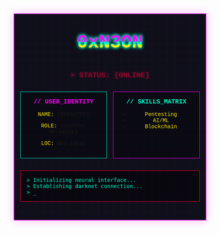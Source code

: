 <div align="center" style="
  position:relative;
  font-family:'Courier New',monospace;
  background:#0f0f1a;
  padding:3rem 1rem;
  border:1px solid #ff00ff;
  box-shadow:0 0 20px rgba(255,0,255,0.3);
  overflow:hidden;
">

<!-- GLITCH BACKGROUND LAYER -->
<div style="
  position:absolute;
  top:0;
  left:0;
  width:100%;
  height:100%;
  background:
    linear-gradient(rgba(255,0,255,0.05) 1px, transparent 1px),
    linear-gradient(90deg, rgba(255,0,255,0.05) 1px, transparent 1px);
  background-size:20px 20px;
  pointer-events:none;
"></div>

<!-- MAIN GLITCH TITLE -->
<h1 style="
  color:#00ffcc;
  text-shadow:0 0 10px #00ffcc;
  position:relative;
  display:inline-block;
  margin:0 0 2rem;
  font-size:3rem;
">
  <span style="
    position:absolute;
    top:0;
    left:0;
    color:#ff00ff;
    clip-path:polygon(0 0,100% 0,100% 45%,0 45%);
    animation:glitch1 2.5s infinite linear;
  ">0xN3ON</span>
  <span style="
    position:absolute;
    top:0;
    left:0;
    color:#ffee00;
    clip-path:polygon(0 60%,100% 60%,100% 100%,0 100%);
    animation:glitch2 3s infinite linear reverse;
  ">0xN3ON</span>
  0xN3ON
</h1>

<!-- SCANLINE ANIMATION -->
<div style="
  position:absolute;
  top:0;
  left:0;
  width:100%;
  height:2px;
  background:linear-gradient(to right, transparent, #00ffcc, transparent);
  animation:scan 5s linear infinite;
  opacity:0.7;
"></div>

<!-- STATUS INDICATOR -->
<div style="
  animation:pulse 1.5s infinite ease-in-out;
  color:#ff003c;
  margin:1rem 0 2rem;
  position:relative;
  font-size:1.2rem;
">
  > STATUS: <span id="status-text">[ONLINE]</span>
</div>

<!-- PROFILE GRID -->
<div style="
  display:grid;
  grid-template-columns:repeat(auto-fit, minmax(200px, 1fr));
  gap:1rem;
  position:relative;
  z-index:2;
">
  <!-- IDENTITY CARD -->
  <div style="
    background:rgba(0,0,0,0.3);
    border:1px solid #00ffcc;
    padding:1rem;
    transition:all 0.3s ease;
  ">
    <h3 style="color:#ff00ff;margin-top:0;">// USER_IDENTITY</h3>
    <p><span style="color:#ffee00;">NAME:</span> [REDACTED]</p>
    <p><span style="color:#ffee00;">ROLE:</span> CyberSec Mercenary</p>
    <p><span style="color:#ffee00;">LOC:</span> Neo-Tokyo</p>
  </div>

  <!-- SKILLS MATRIX -->
  <div style="
    background:rgba(0,0,0,0.3);
    border:1px solid #ff00ff;
    padding:1rem;
  ">
    <h3 style="color:#00ffcc;margin-top:0;">// SKILLS_MATRIX</h3>
    <ul style="list-style-type:'> ';padding-left:1.5rem;">
      <li><span style="color:#ffee00;">Pentesting</span></li>
      <li><span style="color:#ffee00;">AI/ML</span></li>
      <li><span style="color:#ffee00;">Blockchain</span></li>
    </ul>
  </div>
</div>

<!-- FAKE TERMINAL OUTPUT -->
<div style="
  background:rgba(0,0,0,0.5);
  border:1px solid #ff003c;
  margin-top:2rem;
  padding:1rem;
  font-family:monospace;
  text-align:left;
">
  <p style="color:#00ffcc;margin:0;">> Initializing neural interface...</p>
  <p style="color:#00ffcc;margin:0;">> Establishing darknet connection...</p>
  <p style="color:#00ffcc;margin:0;">> <span id="typing-text"></span><span style="animation:blink 1s infinite;">_</span></p>
</div>

<style>
  @keyframes pulse {
    0%,100% { opacity:0.6; text-shadow:0 0 5px #ff003c; }
    50% { opacity:1; text-shadow:0 0 15px #ff003c; }
  }
  @keyframes scan {
    0% { top:-100px; }
    100% { top:100%; }
  }
  @keyframes glitch1 {
    0%,100% { transform:translate(0); }
    20% { transform:translate(-3px,3px); }
    40% { transform:translate(-3px,-3px); }
    60% { transform:translate(3px,3px); }
    80% { transform:translate(3px,-3px); }
  }
  @keyframes glitch2 {
    0%,100% { transform:translate(0); }
    10% { transform:translate(-2px,2px); }
    30% { transform:translate(2px,-2px); }
    50% { transform:translate(-2px,2px); }
    70% { transform:translate(2px,-2px); }
    90% { transform:translate(-2px,2px); }
  }
  @keyframes blink {
    0%,100% { opacity:1; }
    50% { opacity:0; }
  }
</style>

<script>
  // Simple typing effect that works in GitHub's sanitizer
  document.addEventListener('DOMContentLoaded', function() {
    const text = "System ready for commands";
    let i = 0;
    const typing = setInterval(() => {
      document.getElementById('typing-text').textContent += text[i];
      i++;
      if (i >= text.length) clearInterval(typing);
    }, 100);
    
    // Status text flicker
    setInterval(() => {
      const status = document.getElementById('status-text');
      status.textContent = Math.random() > 0.9 ? '[ERROR]' : '[ONLINE]';
      status.style.color = Math.random() > 0.9 ? '#ffee00' : '#ff003c';
    }, 3000);
  });
</script>

</div>